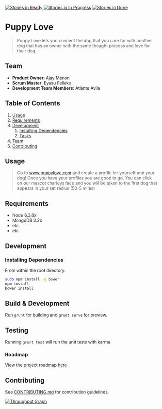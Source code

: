 [![Stories in Ready](https://badge.waffle.io/bananasbabay/greenfield.png?label=ready&title=Ready)](https://waffle.io/bananasbabay/greenfield)
[![Stories in In Progress](https://badge.waffle.io/bananasbabay/greenfield.png?label=ready&title=InProgress)](https://waffle.io/bananasbabay/greenfield)
[![Stories in Done](https://badge.waffle.io/bananasbabay/greenfield.png?label=ready&title=Done)](https://waffle.io/bananasbabay/greenfield)

# Puppy Love

> Puppy Love lets you connect the dog that you care for with another dog that has an owner with the same thought process and love for their dog. 

## Team

  - __Product Owner__:  Ajay Menon
  - __Scrum Master__: Eyasu Felleke 
  - __Development Team Members__: Atlante Avila 

## Table of Contents

1. [Usage](#Usage)
1. [Requirements](#requirements)
1. [Development](#development)
    1. [Installing Dependencies](#installing-dependencies)
    1. [Tasks](#tasks)
1. [Team](#team)
1. [Contributing](#contributing)

## Usage

>  Go to www.puppylove.com and create a profile for yourself and your dog! Once you have your profiles you are good to go.  You can click on our mascot charleys face and you will be taken to the first dog that appears in your set radius (50-5 miles)

## Requirements

- Node 6.3.0x
- MongoDB 3.2x
- etc.
- etc

## Development

### Installing Dependencies

From within the root directory:

```sh
sudo npm install -g bower
npm install
bower install
```

## Build & Development

Run `grunt` for building and `grunt serve` for preview.

## Testing

Running `grunt test` will run the unit tests with karma.

### Roadmap

View the project roadmap [here](https://waffle.io/bananasbabay/greenfield)


## Contributing

See [CONTRIBUTING.md](https://waffle.io/bananasbabay/greenfield) for contribution guidelines.

[![Throughput Graph](https://graphs.waffle.io/bananasbabay/bananasbabay/throughput.svg)](https://waffle.io/bananasbabay/bananasbabay/metrics/throughput)